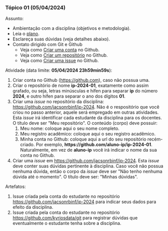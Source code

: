 
### Tópico 01 (05/04/2024)

Assunto: 
- Ambientação com a disciplina (objetivos e metodologia).
 - Leia o [plano](../media/Plano_Ensino_IP.pdf).
 - Esclareça suas dúvidas (veja detalhes abaixo).
 - Contato dirigido com Git e Github
   - Veja como [Criar uma conta](https://drive.google.com/file/d/1NfAas8qrA0p5FP_aZ3o1cGffSF_BXH8R/view?usp=sharing) no Github.
   - Veja como [Criar um repositório](https://drive.google.com/file/d/1RVtr52TEcs3EtBKuSExTzp1Eb4Wtpbwb/view?usp=sharing) no Github.
   - Veja como [Criar uma issue](https://drive.google.com/file/d/1HN3j-S_hCQn_dyX6LP6JiWS1o1GzkDoB/view?usp=sharing) no Github.

Atividade (data limite: **05/04/2024 23h59min59s**):
1. Criar conta no Github (https://github.com), caso não possua uma. 
1. Criar o repositório de nome **ip-2024-01**, exatamente como assim grafado, ou seja, letras minúsculas e hífen para separar **ip** do número **2024**, e outro hífen para separar o ano dos dígitos **01**. 
1. Criar uma _issue_ no repositório da disciplina: https://github.com/jacsonrbinf/ip-2024. Não é o respositório que você criou no passo anterior, aquele será empregado em outras atividades. Esta _issue_ irá identificar cada estudante da disciplina para os docentes. O título deve ser "Meu repositório". O conteúdo (corpo) deve possuir:
   1. Meu nome: coloque aqui o seu nome completo. 
   1. Meu registro acadêmico: coloque aqui o seu registro acadêmico. 
   1. Minha conta no Github: coloque aqui a url do seu repositório recém-criado. Por exemplo, **https<span>:</span>//github.com/aluno-ip/ip-2024-01**. Naturalmente, em vez de **aluno-ip** você irá indicar o nome da sua conta no Github.
1. Criar uma _issue_ em https://github.com/jacsonrbinf/ip-2024. Esta _issue_ deve conter suas dúvidas pertinente à disciplina. Caso você não possua nenhuma dúvida, então o corpo da _issue_ deve ser "Não tenho nenhuma dúvida até o momento". O título deve ser: "Minhas dúvidas". 
   
Artefatos: 

1. Issue criada pela conta do estudante no repositório https://github.com/jacsonrbinf/ip-2024 para indicar seus dados para efeito da disciplina.
1. Issue criada pela conta do estudante no repositório https://github.com/kyriosdata/git para registrar dúvidas que eventualmente o estudante tenha sobre a disciplina.
